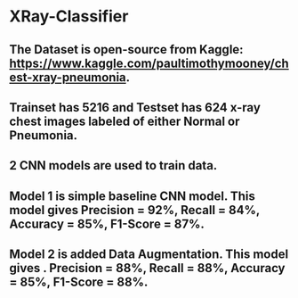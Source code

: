 # XRay-Classifier
## The Dataset is open-source from Kaggle: https://www.kaggle.com/paultimothymooney/chest-xray-pneumonia.
## Trainset has 5216 and Testset has 624 x-ray chest images labeled of either Normal or Pneumonia. 
## 2 CNN models are used to train data. 
## Model 1 is simple baseline CNN model. This model gives Precision = 92%, Recall = 84%, Accuracy = 85%, F1-Score = 87%.
## Model 2 is added Data Augmentation.   This model gives . Precision = 88%, Recall = 88%, Accuracy = 85%, F1-Score = 88%.
